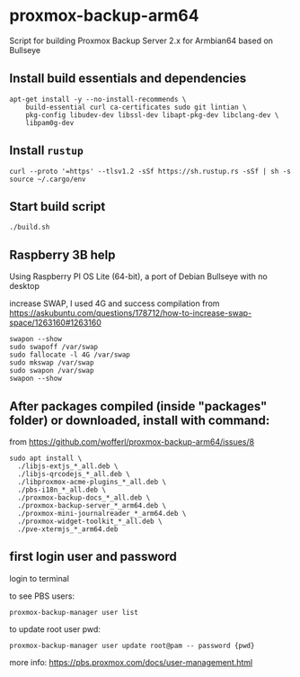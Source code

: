 # proxmox-backup-arm64
Script for building Proxmox Backup Server 2.x for Armbian64 based on Bullseye

## Install build essentials and dependencies
```
apt-get install -y --no-install-recommends \
	build-essential curl ca-certificates sudo git lintian \
	pkg-config libudev-dev libssl-dev libapt-pkg-dev libclang-dev \
	libpam0g-dev
```
## Install ``rustup``
```
curl --proto '=https' --tlsv1.2 -sSf https://sh.rustup.rs -sSf | sh -s
source ~/.cargo/env
```

## Start build script
```
./build.sh
```

## Raspberry 3B help
Using Raspberry PI OS Lite (64-bit), a port of Debian Bullseye with no desktop

increase SWAP, I used 4G and success compilation
from https://askubuntu.com/questions/178712/how-to-increase-swap-space/1263160#1263160
```
swapon --show
sudo swapoff /var/swap
sudo fallocate -l 4G /var/swap
sudo mkswap /var/swap
sudo swapon /var/swap
swapon --show
```

## After packages compiled (inside "packages" folder) or downloaded, install with command:
from https://github.com/wofferl/proxmox-backup-arm64/issues/8
```
sudo apt install \
  ./libjs-extjs_*_all.deb \
  ./libjs-qrcodejs_*_all.deb \
  ./libproxmox-acme-plugins_*_all.deb \
  ./pbs-i18n_*_all.deb \
  ./proxmox-backup-docs_*_all.deb \
  ./proxmox-backup-server_*_arm64.deb \
  ./proxmox-mini-journalreader_*_arm64.deb \
  ./proxmox-widget-toolkit_*_all.deb \
  ./pve-xtermjs_*_arm64.deb
```

## first login user and password
login to terminal

to see PBS users:
```
proxmox-backup-manager user list
```

to update root user pwd:
```
proxmox-backup-manager user update root@pam -- password {pwd}
```

more info: https://pbs.proxmox.com/docs/user-management.html
